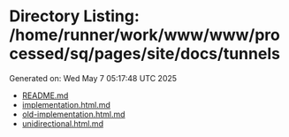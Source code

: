 # Directory Listing: /home/runner/work/www/www/processed/sq/pages/site/docs/tunnels
Generated on: Wed May  7 05:17:48 UTC 2025

- [README.md](README.md)
- [implementation.html.md](implementation.html.md)
- [old-implementation.html.md](old-implementation.html.md)
- [unidirectional.html.md](unidirectional.html.md)
